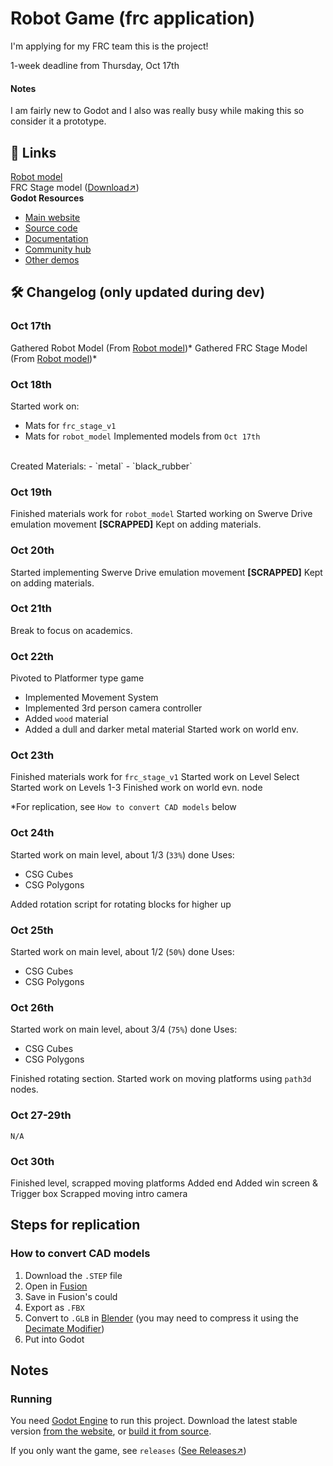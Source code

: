 # Robot Game (frc application)
I'm applying for my FRC team this is the project!

1-week deadline from Thursday, Oct 17th

#### Notes
I am fairly new to Godot and I also was really busy while making this so consider it a prototype.

## 🔗 Links 
[Robot model](https://grabcad.com/library/frc-2881-2024-off-season-robot-1) <br>
FRC Stage model ([Download↗](https://firstfrc.blob.core.windows.net/frc2024/FieldAssets/CRESCENDO2024Field-STEP.zip)) <br>
**Godot Resources** <br>
- [Main website](https://godotengine.org)
- [Source code](https://github.com/godotengine/godot)
- [Documentation](http://docs.godotengine.org)
- [Community hub](https://godotengine.org/community)
- [Other demos](https://github.com/godotengine/godot-demo-projects)


## 🛠️ Changelog (only updated during dev)

### Oct 17th
Gathered Robot Model (From [Robot model](https://grabcad.com/library/frc-2881-2024-off-season-robot-1))* 
Gathered FRC Stage Model (From [Robot model](https://grabcad.com/library/frc-2881-2024-off-season-robot-1))* 

### Oct 18th
Started work on:
 - Mats for `frc_stage_v1`
 - Mats for `robot_model`
Implemented models from `Oct 17th`
<br>
Created Materials:
 - `metal`
 - `black_rubber`

### Oct 19th
Finished materials work for `robot_model`
Started working on Swerve Drive emulation movement **[SCRAPPED]**
Kept on adding materials. 

### Oct 20th
Started implementing Swerve Drive emulation movement **[SCRAPPED]**
Kept on adding materials. 

### Oct 21th
Break to focus on academics.

### Oct 22th
Pivoted to Platformer type game
 - Implemented Movement System
 - Implemented 3rd person camera controller
 - Added `wood` material
 - Added a dull and darker metal material
Started work on world env.

### Oct 23th
Finished materials work for `frc_stage_v1`
Started work on Level Select
Started work on Levels 1-3
Finished work on world evn. node

*For replication, see `How to convert CAD models` below

### Oct 24th
Started work on main level, about 1/3 (`33%`) done
Uses: 
 - CSG Cubes
 - CSG Polygons

Added rotation script for rotating blocks for higher up

### Oct 25th
Started work on main level, about 1/2 (`50%`) done
Uses: 
 - CSG Cubes
 - CSG Polygons

### Oct 26th
Started work on main level, about 3/4 (`75%`) done
Uses: 
 - CSG Cubes
 - CSG Polygons

Finished rotating section.
Started work on moving platforms using `path3d` nodes.

### Oct 27-29th
`N/A`

### Oct 30th
Finished level, scrapped moving platforms
Added end
Added win screen & Trigger box
Scrapped moving intro camera

## Steps for replication
### How to convert CAD models
1. Download the `.STEP` file
2. Open in [Fusion](https://www.autodesk.com/products/fusion-360/overview)
3. Save in Fusion's could
4. Export as `.FBX`
5. Convert to `.GLB` in [Blender](https://www.blender.org/) (you may need to compress it using the [Decimate Modifier](https://docs.blender.org/manual/en/latest/modeling/modifiers/generate/decimate.html))
6. Put into Godot

## Notes
### Running

You need [Godot Engine](https://godotengine.org) to run this project.
Download the latest stable version [from the website](https://godotengine.org/download/),
or [build it from source](https://github.com/godotengine/godot).

If you only want the game, see `releases` ([See Releases↗](https://github.com/Acorn-Studios/robot-game-frc-application/releases))
